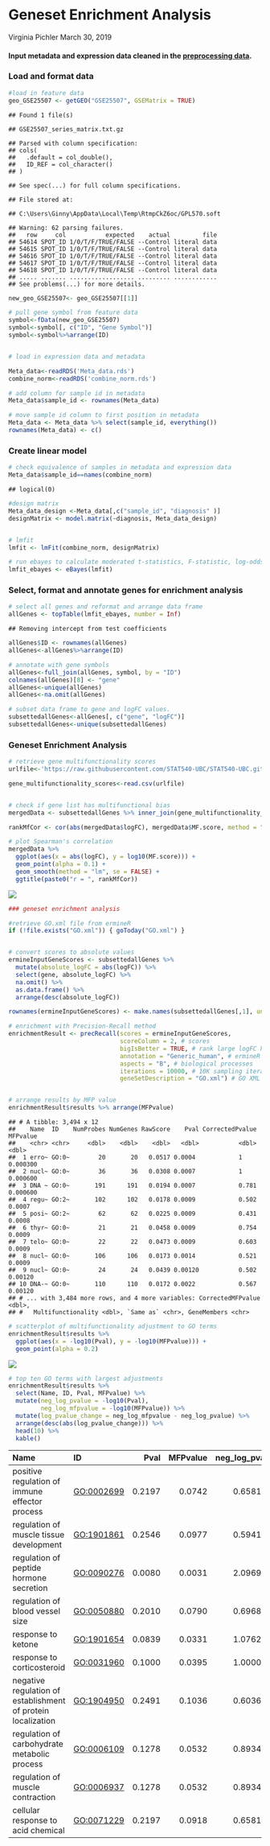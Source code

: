 Geneset Enrichment Analysis
================
Virginia Pichler
March 30, 2019

#### Input metadata and expression data cleaned in the [preprocessing data](../preprocessing/Pre_processing.rmd).

### Load and format data

``` r
#load in feature data
geo_GSE25507 <- getGEO("GSE25507", GSEMatrix = TRUE)
```

    ## Found 1 file(s)

    ## GSE25507_series_matrix.txt.gz

    ## Parsed with column specification:
    ## cols(
    ##   .default = col_double(),
    ##   ID_REF = col_character()
    ## )

    ## See spec(...) for full column specifications.

    ## File stored at:

    ## C:\Users\Ginny\AppData\Local\Temp\RtmpCkZ6oc/GPL570.soft

    ## Warning: 62 parsing failures.
    ##   row     col           expected    actual         file
    ## 54614 SPOT_ID 1/0/T/F/TRUE/FALSE --Control literal data
    ## 54615 SPOT_ID 1/0/T/F/TRUE/FALSE --Control literal data
    ## 54616 SPOT_ID 1/0/T/F/TRUE/FALSE --Control literal data
    ## 54617 SPOT_ID 1/0/T/F/TRUE/FALSE --Control literal data
    ## 54618 SPOT_ID 1/0/T/F/TRUE/FALSE --Control literal data
    ## ..... ....... .................. ......... ............
    ## See problems(...) for more details.

``` r
new_geo_GSE25507<- geo_GSE25507[[1]]

# pull gene symbol from feature data
symbol<-fData(new_geo_GSE25507)
symbol<-symbol[, c("ID", "Gene Symbol")]
symbol<-symbol%>%arrange(ID)


# load in expression data and metadata

Meta_data<-readRDS('Meta_data.rds')
combine_norm<-readRDS('combine_norm.rds')

# add column for sample id in metadata
Meta_data$sample_id <- rownames(Meta_data)

# move sample id column to first position in metadata
Meta_data <- Meta_data %>% select(sample_id, everything())
rownames(Meta_data) <- c()
```

### Create linear model

``` r
# check equivalence of samples in metadata and expression data
Meta_data$sample_id==names(combine_norm)
```

    ## logical(0)

``` r
#design matrix
Meta_data_design <-Meta_data[,c("sample_id", "diagnosis" )]
designMatrix <- model.matrix(~diagnosis, Meta_data_design)


# lmfit 
lmfit <- lmFit(combine_norm, designMatrix)

# run ebayes to calculate moderated t-statistics, F-statistic, log-odds
lmfit_ebayes <- eBayes(lmfit)
```

### Select, format and annotate genes for enrichment analysis

``` r
# select all genes and reformat and arrange data frame
allGenes <- topTable(lmfit_ebayes, number = Inf)
```

    ## Removing intercept from test coefficients

``` r
allGenes$ID <- rownames(allGenes)
allGenes<-allGenes%>%arrange(ID)

# annotate with gene symbols
allGenes<-full_join(allGenes, symbol, by = "ID")
colnames(allGenes)[8] <- "gene"
allGenes<-unique(allGenes)
allGenes<-na.omit(allGenes)

# subset data frame to gene and logFC values.
subsettedallGenes<-allGenes[, c("gene", "logFC")]
subsettedallGenes<-unique(subsettedallGenes)
```

### Geneset Enrichment Analysis

``` r
# retrieve gene multifunctionality scores
urlfile<-'https://raw.githubusercontent.com/STAT540-UBC/STAT540-UBC.github.io/master/seminars/seminars_winter_2019/seminar10/data/gene_multifunctionality_scores.csv'

gene_multifunctionality_scores<-read.csv(urlfile)


# check if gene list has multifunctional bias
mergedData <- subsettedallGenes %>% inner_join(gene_multifunctionality_scores, by = "gene")

rankMfCor <- cor(abs(mergedData$logFC), mergedData$MF.score, method = "spearman")
```

``` r
# plot Spearman's correlation 
mergedData %>%
  ggplot(aes(x = abs(logFC), y = log10(MF.score))) + 
  geom_point(alpha = 0.1) +
  geom_smooth(method = "lm", se = FALSE) +
  ggtitle(paste0("r = ", rankMfCor))
```

![](Geneset_Enrichment_Analysis_files/figure-markdown_github/unnamed-chunk-5-1.png)

``` r
### geneset enrichment analysis

#retrieve GO.xml file from ermineR
if (!file.exists("GO.xml")) { goToday("GO.xml") }


# convert scores to absolute values
ermineInputGeneScores <- subsettedallGenes %>% 
  mutate(absolute_logFC = abs(logFC)) %>% 
  select(gene, absolute_logFC) %>% 
  na.omit() %>% 
  as.data.frame() %>% 
  arrange(desc(absolute_logFC))

rownames(ermineInputGeneScores) <- make.names(subsettedallGenes[,1], unique = TRUE)

# enrichment with Precision-Recall method
enrichmentResult <- precRecall(scores = ermineInputGeneScores, 
                               scoreColumn = 2, # scores 
                               bigIsBetter = TRUE, # rank large logFC higher
                               annotation = "Generic_human", # ermineR Generic_human annotation file
                               aspects = "B", # biological processes 
                               iterations = 10000, # 10K sampling iterations so results are stable
                               geneSetDescription = "GO.xml") # GO XML file


# arrange results by MFP value
enrichmentResult$results %>% arrange(MFPvalue)
```

    ## # A tibble: 3,494 x 12
    ##    Name  ID    NumProbes NumGenes RawScore    Pval CorrectedPvalue MFPvalue
    ##    <chr> <chr>     <dbl>    <dbl>    <dbl>   <dbl>           <dbl>    <dbl>
    ##  1 erro~ GO:0~        20       20   0.0517 0.0004            1     0.000300
    ##  2 nucl~ GO:0~        36       36   0.0308 0.0007            1     0.000600
    ##  3 DNA ~ GO:0~       191      191   0.0194 0.0007            0.781 0.000600
    ##  4 regu~ GO:2~       102      102   0.0178 0.0009            0.502 0.0007  
    ##  5 posi~ GO:2~        62       62   0.0225 0.0009            0.431 0.0008  
    ##  6 thyr~ GO:0~        21       21   0.0458 0.0009            0.754 0.0009  
    ##  7 telo~ GO:0~        22       22   0.0473 0.0009            0.603 0.0009  
    ##  8 nucl~ GO:0~       106      106   0.0173 0.0014            0.521 0.0009  
    ##  9 nucl~ GO:0~        24       24   0.0439 0.00120           0.502 0.00120 
    ## 10 DNA-~ GO:0~       110      110   0.0172 0.0022            0.567 0.00120 
    ## # ... with 3,484 more rows, and 4 more variables: CorrectedMFPvalue <dbl>,
    ## #   Multifunctionality <dbl>, `Same as` <chr>, GeneMembers <chr>

``` r
# scatterplot of multifunctionality adjustment to GO terms
enrichmentResult$results %>% 
  ggplot(aes(x = -log10(Pval), y = -log10(MFPvalue))) +
  geom_point(alpha = 0.2)
```

![](Geneset_Enrichment_Analysis_files/figure-markdown_github/unnamed-chunk-7-1.png)

``` r
# top ten GO terms with largest adjustments 
enrichmentResult$results %>% 
  select(Name, ID, Pval, MFPvalue) %>% 
  mutate(neg_log_pvalue = -log10(Pval),
         neg_log_mfpvalue = -log10(MFPvalue)) %>% 
  mutate(log_pvalue_change = neg_log_mfpvalue - neg_log_pvalue) %>% 
  arrange(desc(abs(log_pvalue_change))) %>% 
  head(10) %>% 
  kable()
```

| Name                                                         | ID           |    Pval|  MFPvalue|  neg\_log\_pvalue|  neg\_log\_mfpvalue|  log\_pvalue\_change|
|:-------------------------------------------------------------|:-------------|-------:|---------:|-----------------:|-------------------:|--------------------:|
| positive regulation of immune effector process               | <GO:0002699> |  0.2197|    0.0742|         0.6581699|           1.1295961|            0.4714262|
| regulation of muscle tissue development                      | <GO:1901861> |  0.2546|    0.0977|         0.5941416|           1.0101054|            0.4159638|
| regulation of peptide hormone secretion                      | <GO:0090276> |  0.0080|    0.0031|         2.0969100|           2.5086383|            0.4117283|
| regulation of blood vessel size                              | <GO:0050880> |  0.2010|    0.0790|         0.6968039|           1.1023729|            0.4055690|
| response to ketone                                           | <GO:1901654> |  0.0839|    0.0331|         1.0762380|           1.4801720|            0.4039340|
| response to corticosteroid                                   | <GO:0031960> |  0.1000|    0.0395|         1.0000000|           1.4034029|            0.4034029|
| negative regulation of establishment of protein localization | <GO:1904950> |  0.2491|    0.1036|         0.6036263|           0.9846402|            0.3810140|
| regulation of carbohydrate metabolic process                 | <GO:0006109> |  0.1278|    0.0532|         0.8934691|           1.2740884|            0.3806192|
| regulation of muscle contraction                             | <GO:0006937> |  0.1278|    0.0532|         0.8934691|           1.2740884|            0.3806192|
| cellular response to acid chemical                           | <GO:0071229> |  0.2197|    0.0918|         0.6581699|           1.0371573|            0.3789874|
